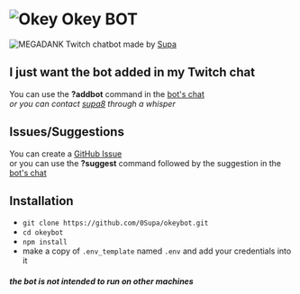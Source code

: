 # ![Okey](https://cdn.frankerfacez.com/emoticon/275054/1) Okey BOT
![MEGADANK](https://cdn.frankerfacez.com/emoticon/239630/1) Twitch chatbot made by [Supa](https://www.twitch.tv/supa8)

## I just want the bot added in my Twitch chat
You can use the **?addbot** command in the [bot's chat](https://www.twitch.tv/popout/okey_bot/chat)  
*or you can contact [supa8](https://www.twitch.tv/supa8) through a whisper*

## Issues/Suggestions
You can create a [GitHub Issue](https://github.com/0Supa/okeybot/issues)  
or you can use the **?suggest** command followed by the suggestion in the [bot's chat](https://www.twitch.tv/popout/okey_bot/chat)

## Installation
* `git clone https://github.com/0Supa/okeybot.git`
* `cd okeybot`
* `npm install`
* make a copy of `.env_template` named `.env` and add your credentials into it
#### *the bot is not intended to run on other machines*
